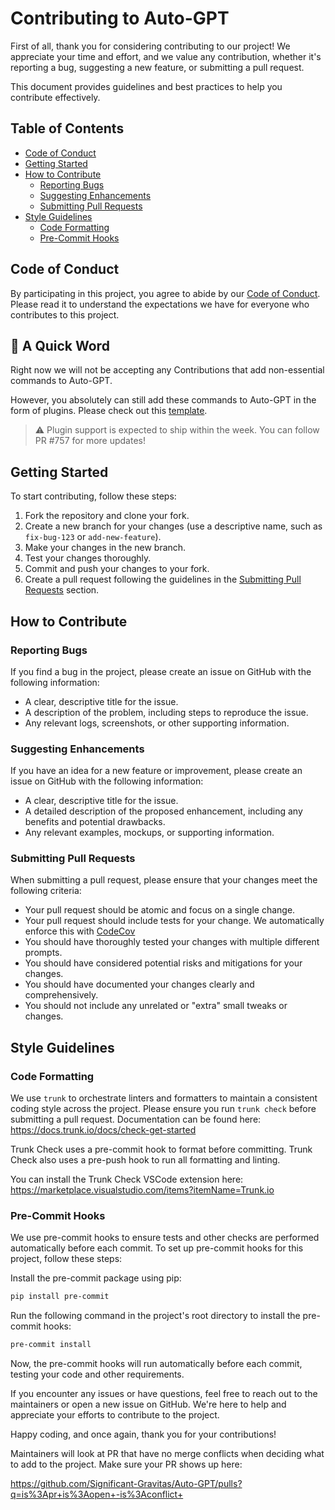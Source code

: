 # Contributing to Auto-GPT

First of all, thank you for considering contributing to our project! We appreciate your time and effort, and we value any contribution, whether it's reporting a bug, suggesting a new feature, or submitting a pull request.

This document provides guidelines and best practices to help you contribute effectively.

## Table of Contents

- [Code of Conduct](#code-of-conduct)
- [Getting Started](#getting-started)
- [How to Contribute](#how-to-contribute)
  - [Reporting Bugs](#reporting-bugs)
  - [Suggesting Enhancements](#suggesting-enhancements)
  - [Submitting Pull Requests](#submitting-pull-requests)
- [Style Guidelines](#style-guidelines)
  - [Code Formatting](#code-formatting)
  - [Pre-Commit Hooks](#pre-commit-hooks)

## Code of Conduct

By participating in this project, you agree to abide by our [Code of Conduct](CODE_OF_CONDUCT.md). Please read it to understand the expectations we have for everyone who contributes to this project.

## 📢 A Quick Word

Right now we will not be accepting any Contributions that add non-essential commands to Auto-GPT.

However, you absolutely can still add these commands to Auto-GPT in the form of plugins. Please check out this [template](https://github.com/Significant-Gravitas/Auto-GPT-Plugin-Template).

> ⚠️ Plugin support is expected to ship within the week. You can follow PR #757 for more updates!

## Getting Started

To start contributing, follow these steps:

1. Fork the repository and clone your fork.
2. Create a new branch for your changes (use a descriptive name, such as `fix-bug-123` or `add-new-feature`).
3. Make your changes in the new branch.
4. Test your changes thoroughly.
5. Commit and push your changes to your fork.
6. Create a pull request following the guidelines in the [Submitting Pull Requests](#submitting-pull-requests) section.

## How to Contribute

### Reporting Bugs

If you find a bug in the project, please create an issue on GitHub with the following information:

- A clear, descriptive title for the issue.
- A description of the problem, including steps to reproduce the issue.
- Any relevant logs, screenshots, or other supporting information.

### Suggesting Enhancements

If you have an idea for a new feature or improvement, please create an issue on GitHub with the following information:

- A clear, descriptive title for the issue.
- A detailed description of the proposed enhancement, including any benefits and potential drawbacks.
- Any relevant examples, mockups, or supporting information.

### Submitting Pull Requests

When submitting a pull request, please ensure that your changes meet the following criteria:

- Your pull request should be atomic and focus on a single change.
- Your pull request should include tests for your change. We automatically enforce this with [CodeCov](https://docs.codecov.com/docs/commit-status)
- You should have thoroughly tested your changes with multiple different prompts.
- You should have considered potential risks and mitigations for your changes.
- You should have documented your changes clearly and comprehensively.
- You should not include any unrelated or "extra" small tweaks or changes.

## Style Guidelines

### Code Formatting

We use `trunk` to orchestrate linters and formatters to maintain a consistent coding style across the project. Please ensure you run `trunk check` before submitting a pull request. Documentation can be found here: https://docs.trunk.io/docs/check-get-started

Trunk Check uses a pre-commit hook to format before committing. Trunk Check also uses a pre-push hook to run all formatting and linting.

You can install the Trunk Check VSCode extension here: https://marketplace.visualstudio.com/items?itemName=Trunk.io

### Pre-Commit Hooks

We use pre-commit hooks to ensure tests and other checks are performed automatically before each commit. To set up pre-commit hooks for this project, follow these steps:

Install the pre-commit package using pip:

```bash
pip install pre-commit
```

Run the following command in the project's root directory to install the pre-commit hooks:

```bash
pre-commit install
```

Now, the pre-commit hooks will run automatically before each commit, testing your code and other requirements.

If you encounter any issues or have questions, feel free to reach out to the maintainers or open a new issue on GitHub. We're here to help and appreciate your efforts to contribute to the project.

Happy coding, and once again, thank you for your contributions!

Maintainers will look at PR that have no merge conflicts when deciding what to add to the project. Make sure your PR shows up here:

https://github.com/Significant-Gravitas/Auto-GPT/pulls?q=is%3Apr+is%3Aopen+-is%3Aconflict+

